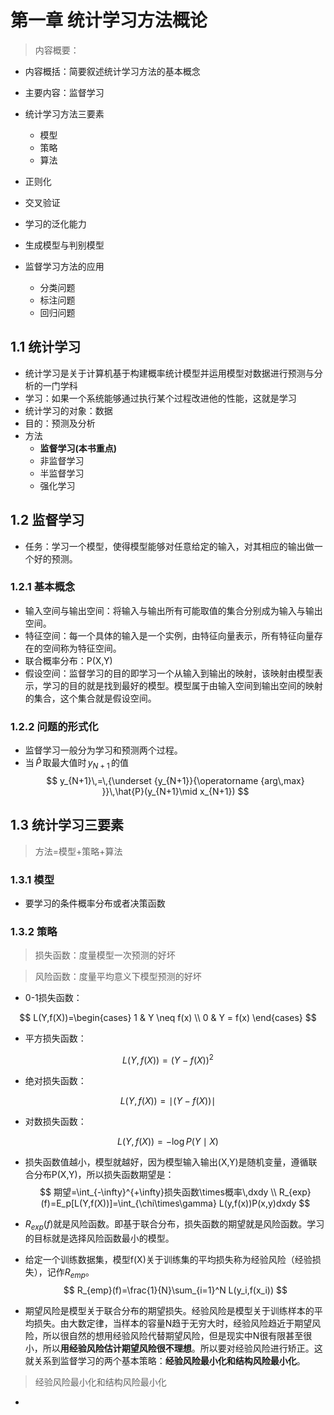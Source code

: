 # **第一章 统计学习方法概论**

> 内容概要：

* 内容概括：简要叙述统计学习方法的基本概念

* 主要内容：监督学习

* 统计学习方法三要素
   * 模型
   * 策略
   * 算法

* 正则化
* 交叉验证
* 学习的泛化能力
* 生成模型与判别模型
* 监督学习方法的应用
   * 分类问题
   * 标注问题
   * 回归问题

## **1.1 统计学习**
* 统计学习是关于计算机基于构建概率统计模型并运用模型对数据进行预测与分析的一门学科
* 学习：如果一个系统能够通过执行某个过程改进他的性能，这就是学习
* 统计学习的对象：数据
* 目的：预测及分析
* 方法
  * **监督学习(本书重点)**
  * 非监督学习
  * 半监督学习
  * 强化学习

## **1.2 监督学习**
* 任务：学习一个模型，使得模型能够对任意给定的输入，对其相应的输出做一个好的预测。

### **1.2.1 基本概念**
* 输入空间与输出空间：将输入与输出所有可能取值的集合分别成为输入与输出空间。
* 特征空间：每一个具体的输入是一个实例，由特征向量表示，所有特征向量存在的空间称为特征空间。
* 联合概率分布：P(X,Y)
* 假设空间：监督学习的目的即学习一个从输入到输出的映射，该映射由模型表示，学习的目的就是找到最好的模型。模型属于由输入空间到输出空间的映射的集合，这个集合就是假设空间。

### **1.2.2 问题的形式化**
* 监督学习一般分为学习和预测两个过程。
* 当$\,\hat{P}\,$取最大值时$\,y_{N+1}\,$的值
$$
y_{N+1}\,=\,{\underset {y_{N+1}}{\operatorname {arg\,max} }}\,\hat{P}(y_{N+1}\mid x_{N+1})
$$

## **1.3 统计学习三要素**
> 方法=模型+策略+算法

### **1.3.1 模型**
* 要学习的条件概率分布或者决策函数

### **1.3.2 策略**
> 损失函数：度量模型一次预测的好坏

> 风险函数：度量平均意义下模型预测的好坏

* 0-1损失函数：

$$
L(Y,f(X))=\begin{cases} 1 & Y \neq f(x) \\ 0 & Y = f(x) \end{cases} 
$$
* 平方损失函数：

$$
L(Y,f(X))=(Y-f(X))^2
$$
* 绝对损失函数：

$$
L(Y,f(X))=\mid(Y-f(X))\mid
$$
* 对数损失函数：

$$
L(Y,f(X))=-\log P(Y\mid X)
$$

* 损失函数值越小，模型就越好，因为模型输入输出(X,Y)是随机变量，遵循联合分布P(X,Y)，所以损失函数期望是：
$$
期望=\int_{-\infty}^{+\infty}损失函数\times概率\,dxdy
\\
R_{exp}(f)=E_p[L(Y,f(X))]=\int_{\chi\times\gamma} L(y,f(x))P(x,y)dxdy
$$
* $R_{exp}(f)$就是风险函数。即基于联合分布，损失函数的期望就是风险函数。学习的目标就是选择风险函数最小的模型。

* 给定一个训练数据集，模型f(X)关于训练集的平均损失称为经验风险（经验损失），记作$R_{emp}$。
$$
R_{emp}(f)=\frac{1}{N}\sum_{i=1}^N L(y_i,f(x_i))
$$
* 期望风险是模型关于联合分布的期望损失。经验风险是模型关于训练样本的平均损失。由大数定律，当样本的容量N趋于无穷大时，经验风险趋近于期望风险，所以很自然的想用经验风险代替期望风险，但是现实中N很有限甚至很小，所以**用经验风险估计期望风险很不理想**。所以要对经验风险进行矫正。这就关系到监督学习的两个基本策略：**经验风险最小化和结构风险最小化**。

> 经验风险最小化和结构风险最小化

* 